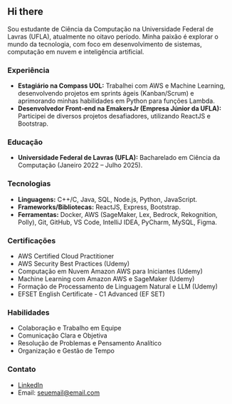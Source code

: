 ## Hi there 

Sou estudante de Ciência da Computação na Universidade Federal de Lavras (UFLA), atualmente no oitavo período. Minha paixão é explorar o mundo da tecnologia, com foco em desenvolvimento de sistemas, computação em nuvem e inteligência artificial.

### Experiência

-   **Estagiário na Compass UOL:** Trabalhei com AWS e Machine Learning, desenvolvendo projetos em sprints ágeis (Kanban/Scrum) e aprimorando minhas habilidades em Python para funções Lambda.
-   **Desenvolvedor Front-end na EmakersJr (Empresa Júnior da UFLA):** Participei de diversos projetos desafiadores, utilizando ReactJS e Bootstrap.

### Educação

-   **Universidade Federal de Lavras (UFLA):** Bacharelado em Ciência da Computação (Janeiro 2022 – Julho 2025).

### Tecnologias

-   **Linguagens:** C++/C, Java, SQL, Node.js, Python, JavaScript.
-   **Frameworks/Bibliotecas:** ReactJS, Express, Bootstrap.
-   **Ferramentas:** Docker, AWS (SageMaker, Lex, Bedrock, Rekognition, Polly), Git, GitHub, VS Code, IntelliJ IDEA, PyCharm, MySQL, Figma.

### Certificações

-   AWS Certified Cloud Practitioner
-   AWS Security Best Practices (Udemy)
-   Computação em Nuvem Amazon AWS para Iniciantes (Udemy)
-   Machine Learning com Amazon AWS e SageMaker (Udemy)
-   Formação de Processamento de Linguagem Natural e LLM (Udemy)
-   EFSET English Certificate - C1 Advanced (EF SET)

### Habilidades

-   Colaboração e Trabalho em Equipe
-   Comunicação Clara e Objetiva
-   Resolução de Problemas e Pensamento Analítico
-   Organização e Gestão de Tempo

### Contato

-   [LinkedIn](https://www.linkedin.com/in/seuperfil)
-   Email: seuemail@email.com
